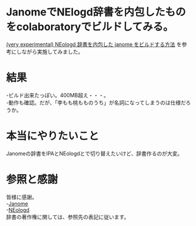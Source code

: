 # JanomeでNElogd辞書を内包したものをcolaboratoryでビルドしてみる。  
  
[(very experimental) NEologd 辞書を内包した janome をビルドする方法](
https://github.com/mocobeta/janome/wiki/(very-experimental)-NEologd-%E8%BE%9E%E6%9B%B8%E3%82%92%E5%86%85%E5%8C%85%E3%81%97%E3%81%9F-janome-%E3%82%92%E3%83%93%E3%83%AB%E3%83%89%E3%81%99%E3%82%8B%E6%96%B9%E6%B3%95)
を参考にしながら実施してみました。  


# 結果  
-ビルド出来たっぽい。400MB超え・・・。<BR>
-動作も確認。だが、「李もも桃もものうち」が名詞になってしまうのは仕様だろうか。


# 本当にやりたいこと  
Janomeの辞書をIPAとNEologdとで切り替えたいけど、辞書作るのが大変。  


# 参照と感謝  
皆様に感謝。<BR>
-[Janome](https://mocobeta.github.io/janome/)  
-[NEologd](https://github.com/neologd/mecab-ipadic-neologd)
<BR>
辞書の著作権に関しては、参照先の表記に従います。
